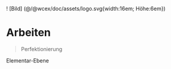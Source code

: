 <!--DESC: {icon:{name:"explore"},id:5} -->

! [Bild] (@/@wcex/doc/assets/logo.svg{width:16em; Höhe:6em})
# Arbeiten
> Perfektionierung

Elementar-Ebene